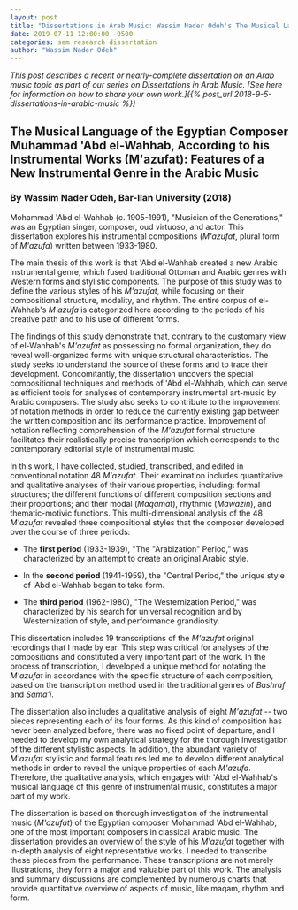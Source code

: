 ```yaml
---
layout: post
title: "Dissertations in Arab Music: Wassim Nader Odeh's The Musical Language of the Egyptian Composer Muhammad 'Abd el-Wahhab"
date: 2019-07-11 12:00:00 -0500
categories: sem research dissertation
author: "Wassim Nader Odeh"
---
```

*This post describes a recent or nearly-complete dissertation on an Arab music topic as part of our series on Dissertations in Arab Music. [See here for information on how to share your own work.]({% post_url 2018-9-5-dissertations-in-arabic-music %})*

## The Musical Language of the Egyptian Composer Muhammad 'Abd el-Wahhab, According to his Instrumental Works (M'azufat): Features of a New Instrumental Genre in the Arabic Music

### By Wassim Nader Odeh, Bar-Ilan University (2018)

Mohammad 'Abd el-Wahhab (c. 1905-1991), "Musician of the Generations," was an Egyptian singer, composer, oud virtuoso, and actor. This dissertation explores his instrumental compositions (*M'azufat*, plural form of *M'azufa*) written between 1933-1980.

The main thesis of this work is that 'Abd el-Wahhab created a new Arabic instrumental genre, which fused traditional Ottoman and Arabic genres with Western forms and stylistic components. The purpose of this study was to define the various styles of his *M'azufat*, while focusing on their compositional structure, modality, and rhythm. The entire corpus of el-Wahhab's *M'azufa* is categorized here according to the periods of his creative path and to his use of different forms.

The findings of this study demonstrate that, contrary to the customary view of el-Wahhab's *M'azufat* as possessing no formal organization, they do reveal well-organized forms with unique structural characteristics. The study seeks to understand the source of these forms and to trace their development. Concomitantly, the dissertation uncovers the special compositional techniques and methods of 'Abd el-Wahhab, which can serve as efficient tools for analyses of contemporary instrumental art-music by Arabic composers. The study also seeks to contribute to the improvement of notation methods in order to reduce the currently existing gap between the written composition and its performance practice. Improvement of notation reflecting comprehension of the *M'azufat* formal structure facilitates their realistically precise transcription which corresponds to the contemporary editorial style of instrumental music.

In this work, I have collected, studied, transcribed, and edited in conventional notation 48 *M'azufat*. Their examination includes quantitative and qualitative analyses of their various properties, including: formal structures; the different functions of different composition sections and their proportions; and their modal (*Maqamat*), rhythmic (*Mawazin*), and thematic-motivic functions. This multi-dimensional analysis of the 48 *M'azufat* revealed three compositional styles that the composer developed over the course of three periods:

* The **first period** (1933-1939), "The "Arabization" Period," was characterized by an attempt to create an original Arabic style.

* In the **second period** (1941-1959), the "Central Period," the unique style of 'Abd el-Wahhab began to take form.

* The **third period** (1962-1980), "The Westernization Period," was characterized by his search for universal recognition and by Westernization of style, and performance grandiosity.

This dissertation includes 19 transcriptions of the *M'azufat* original recordings that I made by ear. This step was critical for analyses of the compositions and constituted a very important part of the work. In the process of transcription, I developed a unique method for notating the *M'azufat* in accordance with the specific structure of each composition, based on the transcription method used in the traditional genres of *Bashraf* and *Sama'i*.

The dissertation also includes a qualitative analysis of eight *M'azufat* -- two pieces representing each of its four forms. As this kind of composition has never been analyzed before, there was no fixed point of departure, and I needed to develop my own analytical strategy for the thorough investigation of the different stylistic aspects. In addition, the abundant variety of *M'azufat* stylistic and formal features led me to develop different analytical methods in order to reveal the unique properties of each *M'azufa*. Therefore, the qualitative analysis, which engages with 'Abd el-Wahhab's musical language of this genre of instrumental music, constitutes a major part of my work.

The dissertation is based on thorough investigation of the instrumental music (*M'azufat*) of the Egyptian composer Mohammad 'Abd el-Wahhab, one of the most important composers in classical Arabic music. The dissertation provides an overview of the style of his *M'azufat* together with in-depth analysis of eight representative works. I needed to transcribe these pieces from the performance. These transcriptions are not merely illustrations, they form a major and valuable part of this work. The analysis and summary discussions are complemented by numerous charts that provide quantitative overview of aspects of music, like maqam, rhythm and form.
